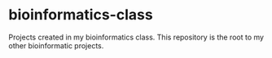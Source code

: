 # bioinformatics-class
Projects created in my bioinformatics class. 
This repository is the root to my other bioinformatic projects.
